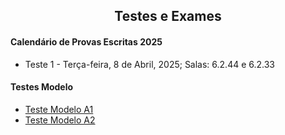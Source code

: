 
<h2 align="center"> Testes e Exames </h2>  

#### Calendário de Provas Escritas 2025
- Teste 1 - Terça-feira, 8 de Abril, 2025; Salas: 6.2.44 e 6.2.33

#### Testes Modelo 

- [Teste Modelo A1](http://cfloren.wdfiles.com/local--files/ensino/Teste-Modelo-A1.pdf) 
- [Teste Modelo A2](http://cfloren.wdfiles.com/local--files/ensino/Teste-Modelo-A2.pdf) 

